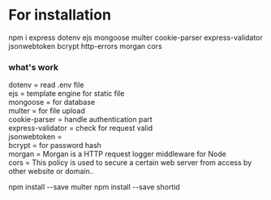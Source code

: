 # For installation
npm i express dotenv ejs mongoose multer cookie-parser express-validator jsonwebtoken bcrypt http-errors morgan cors
   
### what's work 
dotenv  = read .env file </br>
ejs = template engine for static file </br>
mongoose  = for database  </br>
multer  = for file upload </br>
cookie-parser  = handle authentication part  </br>
express-validator  = check for request valid </br>
jsonwebtoken  = </br>
bcrypt = for password hash </br>
morgan = Morgan is a HTTP request logger middleware for Node </br>
cors = This policy is used to secure a certain web server from access by other website or domain.. </br>

npm install --save multer
npm install --save shortid

